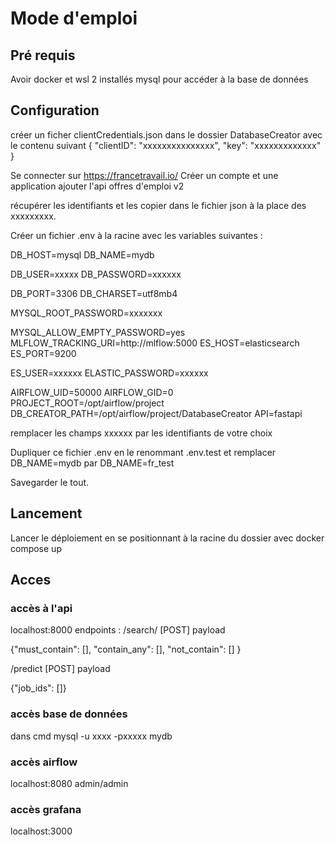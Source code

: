 # Mode d'emploi

## Pré requis
Avoir docker et wsl 2 installés
mysql pour accéder à la base de données 



## Configuration

créer un ficher clientCredentials.json dans le dossier DatabaseCreator avec le contenu suivant
{
    "clientID": "xxxxxxxxxxxxxxx",
    "key": "xxxxxxxxxxxxx"
}

Se connecter sur https://francetravail.io/
Créer un compte et une application
ajouter l'api offres d'emploi v2

récupérer les identifiants et les copier dans le fichier json à la place des xxxxxxxxx.

Créer un fichier .env à la racine avec les variables suivantes :

DB_HOST=mysql
DB_NAME=mydb

DB_USER=xxxxx
DB_PASSWORD=xxxxxx

DB_PORT=3306
DB_CHARSET=utf8mb4

MYSQL_ROOT_PASSWORD=xxxxxxx

MYSQL_ALLOW_EMPTY_PASSWORD=yes
MLFLOW_TRACKING_URI=http://mlflow:5000
ES_HOST=elasticsearch
ES_PORT=9200

ES_USER=xxxxxx
ELASTIC_PASSWORD=xxxxxx

AIRFLOW_UID=50000
AIRFLOW_GID=0
PROJECT_ROOT=/opt/airflow/project
DB_CREATOR_PATH=/opt/airflow/project/DatabaseCreator
API=fastapi

remplacer les champs xxxxxx par les identifiants de votre choix

Dupliquer ce fichier .env en le renommant .env.test et remplacer
DB_NAME=mydb
par 
DB_NAME=fr_test

Savegarder le tout.




## Lancement 
Lancer le déploiement en se positionnant à la racine du dossier avec docker compose up 

## Acces

### accès à l'api 

localhost:8000
endpoints : 
/search/   [POST]
payload 

{"must_contain": [],
        "contain_any": [],
        "not_contain": []
        }

/predict [POST]
payload

{"job_ids": []}

### accès base de données 

dans cmd
mysql -u xxxx -pxxxxx mydb

### accès airflow
localhost:8080 
admin/admin

### accès grafana
localhost:3000


